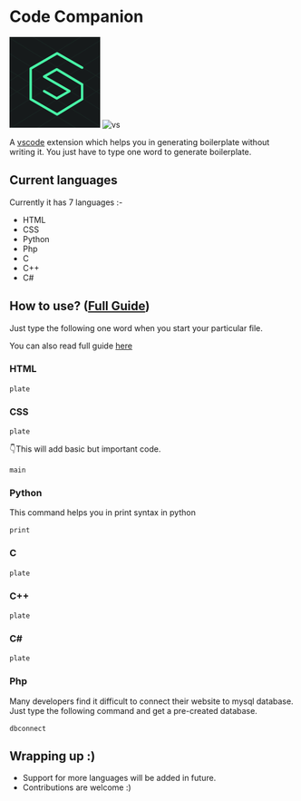 # Code Companion

![logo](./img/logo.png)
![vs](https://code.visualstudio.com/assets/branding/app-icon.png)

A [vscode](https://code.visualstudi.com) extension which helps you in generating boilerplate without writing it. You just have to type one word to generate boilerplate.

## Current languages

Currently it has 7 languages :-

- HTML
- CSS
- Python
- Php
- C
- C++
- C#

## How to use? ([Full Guide](/vsc-extension-quickstart.md))

Just type the following one word when you start your particular file.

You can also read full guide [here](/vsc-extension-quickstart.md)

### HTML

```
plate
```

### CSS

```
plate
```

👇This will add basic but important code.

```
main
```

### Python

This command helps you in print syntax in python

```
print
```

### C

```
plate
```

### C++

```
plate
```

### C#

```
plate
```

### Php

Many developers find it difficult to connect their website to mysql database. Just type the following command and get a pre-created database.

```
dbconnect
```

## Wrapping up :)

- Support for more languages will be added in future.
- Contributions are welcome :)
